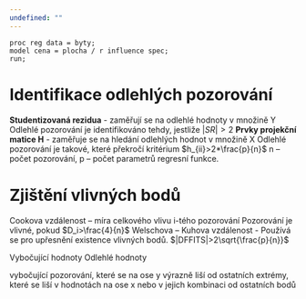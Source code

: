 ```yaml
---
undefined: ""
---
```

```sas
proc reg data = byty; 
model cena = plocha / r influence spec; 
run;
```
# Identifikace odlehlých pozorování
**Studentizovaná rezidua** - zaměřují se na odlehlé hodnoty v množině Y Odlehlé pozorování je identifikováno tehdy, jestliže $|SR|>2$
**Prvky projekční matice H** - zaměřuje se na hledání odlehlých hodnot v množině X Odlehlé pozorování je takové, které překročí kritérium $h_{ii}>2*\frac{p}{n}$ 
n – počet pozorování, p – počet parametrů regresní funkce.
# Zjištění vlivných bodů
Cookova vzdálenost – míra celkového vlivu i-tého pozorování Pozorování je vlivné, pokud $D_i>\frac{4}{n}$ 
Welschova – Kuhova vzdálenost - Používá se pro upřesnění existence vlivných bodů.
$|DFFITS|>2\sqrt{\frac{p}{n}}$ 

Vybočující hodnoty
Odlehlé hodnoty

vybočující pozorování, které se na ose y výrazně liší od ostatních 
extrémy, které se liší v hodnotách na ose x nebo v jejich kombinaci od ostatních bodů